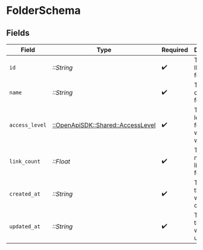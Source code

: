 # FolderSchema


## Fields

| Field                                                                   | Type                                                                    | Required                                                                | Description                                                             |
| ----------------------------------------------------------------------- | ----------------------------------------------------------------------- | ----------------------------------------------------------------------- | ----------------------------------------------------------------------- |
| `id`                                                                    | *::String*                                                              | :heavy_check_mark:                                                      | The unique ID of the folder.                                            |
| `name`                                                                  | *::String*                                                              | :heavy_check_mark:                                                      | The name of the folder.                                                 |
| `access_level`                                                          | [::OpenApiSDK::Shared::AccessLevel](../../models/shared/accesslevel.md) | :heavy_check_mark:                                                      | The access level of the folder within the workspace.                    |
| `link_count`                                                            | *::Float*                                                               | :heavy_check_mark:                                                      | The number of links in the folder.                                      |
| `created_at`                                                            | *::String*                                                              | :heavy_check_mark:                                                      | The date the folder was created.                                        |
| `updated_at`                                                            | *::String*                                                              | :heavy_check_mark:                                                      | The date the folder was updated.                                        |